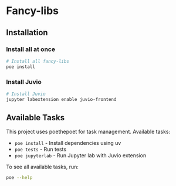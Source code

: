 # Fancy-libs

## Installation

### Install all at once

```bash
# Install all fancy-libs
poe install
```


### Install Juvio

```bash
# Install Juvio
jupyter labextension enable juvio-frontend
```

## Available Tasks

This project uses poethepoet for task management. Available tasks:

- `poe install` - Install dependencies using uv
- `poe tests` - Run tests
- `poe jupyterlab` - Run Jupyter lab with Juvio extension

To see all available tasks, run:
```bash
poe --help
```

